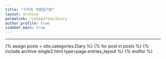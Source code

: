 ```yaml
---
title: "구리의 개발일기장"
layout: archive
permalink: /categories/Diary
author_profile: true
sidebar_main: true
---
```


<!-- 공백이 포함되어 있는 카테고리 이름의 경우 site.categories['a b c'] 이런식으로! -->

---

{% assign posts = site.categories.Diary %}
{% for post in posts %} {% include archive-single2.html type=page.entries_layout %} {% endfor %}
